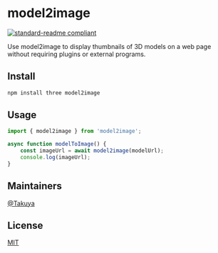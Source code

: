 # model2image

[![standard-readme compliant](https://img.shields.io/badge/readme%20style-standard-brightgreen.svg?style=flat-square)](https://github.com/RichardLitt/standard-readme)

Use model2image to display thumbnails of 3D models on a web page without requiring plugins or external programs.

## Install

```bash
npm install three model2image
```

## Usage

```javascript
import { model2image } from 'model2image';

async function modelToImage() {
    const imageUrl = await model2image(modelUrl);
    console.log(imageUrl);
}
```

## Maintainers

[@Takuya](https://github.com/niyaco)

## License

[MIT](https://github.com/niyaco/model2image/blob/main/LICENSE)
